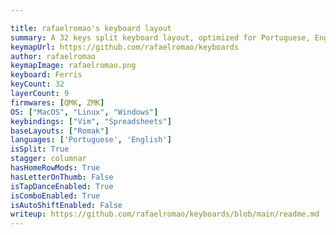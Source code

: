 ```yaml
---

title: rafaelromao's keyboard layout
summary: A 32 keys split keyboard layout, optimized for Portuguese, English, working with numbers and software programming with VIM plugins.
keymapUrl: https://github.com/rafaelromao/keyboards
author: rafaelromao
keymapImage: rafaelromao.png
keyboard: Ferris
keyCount: 32
layerCount: 9
firmwares: [QMK, ZMK]
OS: ["MacOS", "Linux", "Windows"]
keybindings: ["Vim", "Spreadsheets"]
baseLayouts: ["Romak"]
languages: ['Portuguese', 'English']
isSplit: True
stagger: columnar
hasHomeRowMods: True
hasLetterOnThumb: False
isTapDanceEnabled: True
isComboEnabled: True
isAutoShiftEnabled: False
writeup: https://github.com/rafaelromao/keyboards/blob/main/readme.md
---
```

